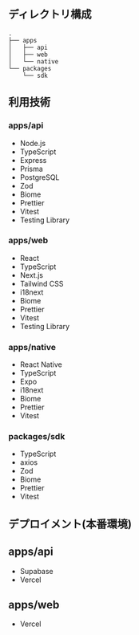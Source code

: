 ## ディレクトリ構成

```
.
├── apps
│   ├── api
│   ├── web
│   └── native
└── packages
    └── sdk
```

## 利用技術

### apps/api

- Node.js
- TypeScript
- Express
- Prisma
- PostgreSQL
- Zod
- Biome
- Prettier
- Vitest
- Testing Library

### apps/web

- React
- TypeScript
- Next.js
- Tailwind CSS
- i18next
- Biome
- Prettier
- Vitest
- Testing Library

### apps/native

- React Native
- TypeScript
- Expo
- i18next
- Biome
- Prettier
- Vitest

### packages/sdk

- TypeScript
- axios
- Zod
- Biome
- Prettier
- Vitest


## デプロイメント(本番環境)

## apps/api

- Supabase
- Vercel

## apps/web

- Vercel
